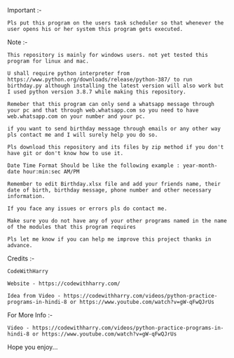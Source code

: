 Important :- 
	
	Pls put this program on the users task scheduler so that whenever the user opens his or her system this program gets executed.

Note :- 

	This repository is mainly for windows users. not yet tested this program for linux and mac.
	
	U shall require python interpreter from https://www.python.org/downloads/release/python-387/ to run birthday.py although installing the latest version will also work but I used python version 3.8.7 while making this repository.

	Remeber that this program can only send a whatsapp message through your pc and that through web.whatsapp.com so you need to have web.whatsapp.com on your number and your pc.
	
	if you want to send birthday message through emails or any other way pls contact me and I will surely help you do so.

	Pls download this repository and its files by zip method if you don't have git or don't know how to use it.

	Date Time Format Should be like the following example : year-month-date hour:min:sec AM/PM

	Remember to edit Birthday.xlsx file and add your friends name, their date of birth, birthday message, phone number and other necessary information.
	
	If you face any issues or errors pls do contact me.
	
	Make sure you do not have any of your other programs named in the name of the modules that this program requires

	Pls let me know if you can help me improve this project thanks in advance.
	
Credits :- 
	
	CodeWithHarry
	
	Website - https://codewithharry.com/
	
	Idea from Video - https://codewithharry.com/videos/python-practice-programs-in-hindi-8 or https://www.youtube.com/watch?v=gW-qFwQJrUs
	
For More Info :-
	
	Video - https://codewithharry.com/videos/python-practice-programs-in-hindi-8 or https://www.youtube.com/watch?v=gW-qFwQJrUs

Hope you enjoy...
